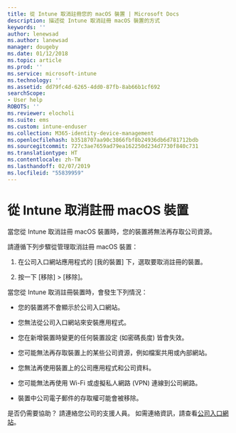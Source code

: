 ```yaml
---
title: 從 Intune 取消註冊您的 macOS 裝置 | Microsoft Docs
description: 描述從 Intune 取消註冊 macOS 裝置的方式
keywords: ''
author: lenewsad
ms.author: lanewsad
manager: dougeby
ms.date: 01/12/2018
ms.topic: article
ms.prod: ''
ms.service: microsoft-intune
ms.technology: ''
ms.assetid: dd79fc4d-6265-4dd0-87fb-8ab66b1cf692
searchScope:
- User help
ROBOTS: ''
ms.reviewer: elocholi
ms.suite: ems
ms.custom: intune-enduser
ms.collection: M365-identity-device-management
ms.openlocfilehash: b3518707aa90c3866fbf8b24936db6d781712bdb
ms.sourcegitcommit: 727c3ae7659ad79ea162250d234d7730f840c731
ms.translationtype: HT
ms.contentlocale: zh-TW
ms.lasthandoff: 02/07/2019
ms.locfileid: "55839959"
---
```

# <a name="unenroll-your-macos-device-from-intune"></a>從 Intune 取消註冊 macOS 裝置

當您從 Intune 取消註冊 macOS 裝置時，您的裝置將無法再存取公司資源。

請遵循下列步驟從管理取消註冊 macOS 裝置：

1.  在公司入口網站應用程式的 [我的裝置] 下，選取要取消註冊的裝置。

2.  按一下 [移除] > [移除]。

當您從 Intune 取消註冊裝置時，會發生下列情況：

-   您的裝置將不會顯示於公司入口網站。

-   您無法從公司入口網站來安裝應用程式。

-   您在新增裝置時變更的任何裝置設定 (如密碼長度) 皆會失效。

-   您可能無法再存取裝置上的某些公司資源，例如檔案共用或內部網站。

-   您無法再使用裝置上的公司應用程式和公司資料。

-   您可能無法再使用 Wi-Fi 或虛擬私人網路 (VPN) 連線到公司網路。

-   裝置中公司電子郵件的存取權可能會被移除。

是否仍需要協助？ 請連絡您公司的支援人員。 如需連絡資訊，請查看[公司入口網站](https://go.microsoft.com/fwlink/?linkid=2010980)。
